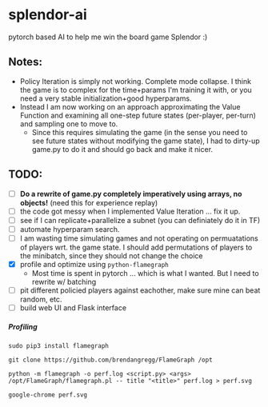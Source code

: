 # splendor-ai

pytorch based AI to help me win the board game Splendor :)

## Notes:
 - Policy Iteration is simply not working. Complete mode collapse. I think the game is to complex for the time+params I'm training it with, or you need a very stable initialization+good hyperparams.
 - Instead I am now working on an approach approximating the Value Function and examining all one-step future states (per-player, per-turn) and sampling one to move to. 
   - Since this requires simulating the game (in the sense you need to see future states without modifying the game state), I had to dirty-up game.py to do it and should go back and make it nicer.

## TODO:
 - [ ] __Do a rewrite of game.py completely imperatively using arrays, no objects!__ (need this for experience replay)
 - [ ] the code got messy when I implemented Value Iteration ... fix it up.
 - [ ] see if I can replicate+parallelize a subnet (you can definiately do it in TF)
 - [ ] automate hyperparam search.
 - [ ] I am wasting time simulating games and not operating on permuatations of players wrt. the game state. I should add permutations of players to the minibatch, since they should not change the choice
 - [x] profile and optimize using `python-flamegraph`
     - Most time is spent in pytorch ... which is what I wanted. But I need to rewrite w/ batching
 - [ ] pit different policied players against eachother, make sure mine can beat random, etc.
 - [ ] build web UI and Flask interface

##### Profiling
```
sudo pip3 install flamegraph

git clone https://github.com/brendangregg/FlameGraph /opt

python -m flamegraph -o perf.log <script.py> <args>
/opt/FlameGraph/flamegraph.pl -- title "<title>" perf.log > perf.svg

google-chrome perf.svg
```
